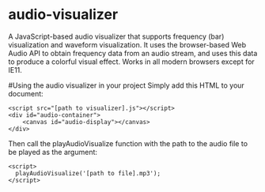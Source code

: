 # audio-visualizer
A JavaScript-based audio visualizer that supports frequency (bar) visualization and waveform visualization. It uses the browser-based Web Audio API to obtain frequency data from an audio stream, and uses this data to produce a colorful visual effect. Works in all modern browsers except for IE11.


#Using the audio visualizer in your project
Simply add this HTML to your document:

	<script src="[path to visualizer].js"></script>
	<div id="audio-container">
	    <canvas id="audio-display"></canvas>
	</div>
  
Then call the playAudioVisualize function with the path to the audio file to be played as the argument:

	<script>
	  playAudioVisualize('[path to file].mp3');
	</script>
